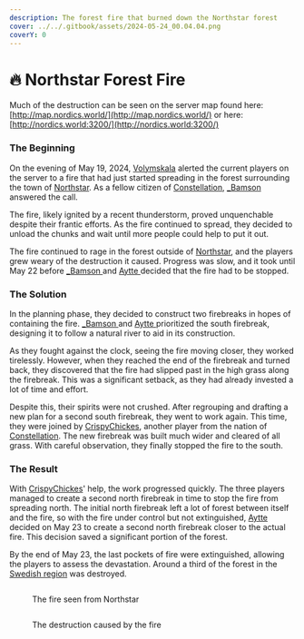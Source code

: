 ```yaml
---
description: The forest fire that burned down the Northstar forest
cover: ../../.gitbook/assets/2024-05-24_00.04.04.png
coverY: 0
---
```


# 🔥 Northstar Forest Fire

Much of the destruction can be seen on the server map found here: [http://map.nordics.world/](http://map.nordics.world/) or here: [http://nordics.world:3200/](http://nordics.world:3200/)

### The Beginning

On the evening of May 19, 2024, [Volymskala](../../the-world/civilization/players/volymskala.md) alerted the current players on the server to a fire that had just started spreading in the forest surrounding the town of [Northstar](../../the-world/civilization/towns/sweden-region/northstar/). As a fellow citizen of [Constellation](../../the-world/civilization/nations/present-nations/constellation.md), [\_Bamson](../../the-world/civilization/players/bamson.md) answered the call.

The fire, likely ignited by a recent thunderstorm, proved unquenchable despite their frantic efforts. As the fire continued to spread, they decided to unload the chunks and wait until more people could help to put it out.

The fire continued to rage in the forest outside of [Northstar](../../the-world/civilization/towns/sweden-region/northstar/), and the players grew weary of the destruction it caused. Progress was slow, and it took until May 22 before [\_Bamson ](../../the-world/civilization/players/bamson.md)and [Aytte ](../../the-world/civilization/players/aytte.md)decided that the fire had to be stopped.

### The Solution

In the planning phase, they decided to construct two firebreaks in hopes of containing the fire. [\_Bamson ](../../the-world/civilization/players/bamson.md)and [Aytte ](../../the-world/civilization/players/aytte.md)prioritized the south firebreak, designing it to follow a natural river to aid in its construction.

As they fought against the clock, seeing the fire moving closer, they worked tirelessly. However, when they reached the end of the firebreak and turned back, they discovered that the fire had slipped past in the high grass along the firebreak. This was a significant setback, as they had already invested a lot of time and effort.

Despite this, their spirits were not crushed. After regrouping and drafting a new plan for a second south firebreak, they went to work again. This time, they were joined by [CrispyChickes](../../the-world/civilization/players/crispychickes.md), another player from the nation of [Constellation](../../the-world/civilization/nations/present-nations/constellation.md). The new firebreak was built much wider and cleared of all grass. With careful observation, they finally stopped the fire to the south.

### The Result

With [CrispyChickes](../../the-world/civilization/players/crispychickes.md)' help, the work progressed quickly. The three players managed to create a second north firebreak in time to stop the fire from spreading north. The initial north firebreak left a lot of forest between itself and the fire, so with the fire under control but not extinguished, [Aytte ](../../the-world/civilization/players/aytte.md)decided on May 23 to create a second north firebreak closer to the actual fire. This decision saved a significant portion of the forest.

By the end of May 23, the last pockets of fire were extinguished, allowing the players to assess the devastation. Around a third of the forest in the [Swedish region](../../the-world/civilization/towns/sweden-region/) was destroyed.

<figure><img src="../../.gitbook/assets/2024-05-19_23.14.21.png" alt=""><figcaption><p>The fire seen from Northstar</p></figcaption></figure>

<figure><img src="../../.gitbook/assets/2024-05-20_21.03.36.png" alt=""><figcaption><p>The destruction caused by the fire</p></figcaption></figure>
